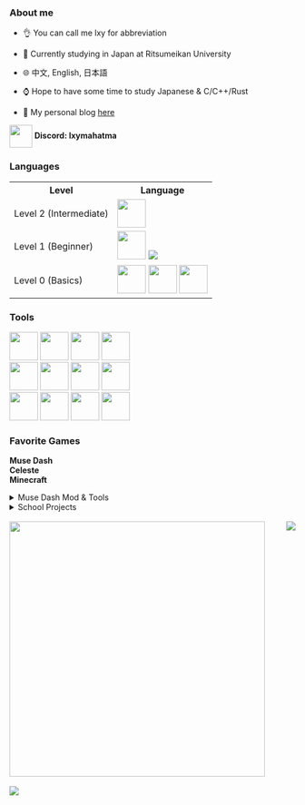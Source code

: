 ### About me

- 👌 You can call me lxy for abbreviation

- 🏫 Currently studying in Japan at Ritsumeikan University

- 🌐 中文, English, 日本語

- ⌚ Hope to have some time to study Japanese & C/C++/Rust

- 📖 My personal blog [here](https://lxymahatma.github.io)

<img align="center" src="https://skillicons.dev/icons?i=discord" height="40" width="40" /> **Discord: lxymahatma**

### Languages

<table>
  <tr>
    <th>Level</th>
    <th>Language</th>
  </tr>
  <tr>
    <td>Level 2 (Intermediate)</td>
    <td>
    <img height="50" width="50" src="https://cdn.jsdelivr.net/gh/devicons/devicon@latest/icons/csharp/csharp-original.svg" />
    </td>
  </tr>
  <tr>
    <td>Level 1 (Beginner)</td>
    <td>
      <img height="50" width="50" src="https://cdn.jsdelivr.net/gh/devicons/devicon@latest/icons/java/java-original.svg">
      <img src="https://cdn.jsdelivr.net/gh/devicons/devicon@latest/icons/python/python-original.svg" />
    </td>
  </tr>
  <tr>
    <td>Level 0 (Basics)</td>
    <td>
      <img height="50" width="50" src="https://cdn.jsdelivr.net/gh/devicons/devicon@latest/icons/html5/html5-original.svg" />
      <img height="50" width="50" src="https://cdn.jsdelivr.net/gh/devicons/devicon@latest/icons/css3/css3-original.svg" />
      <img height="50" width="50" src="https://cdn.jsdelivr.net/gh/devicons/devicon@latest/icons/javascript/javascript-original.svg" />
    </td>
  </tr>
</table>

### Tools

<div>
<img height="50" width="50" src="https://cdn.jsdelivr.net/gh/devicons/devicon@latest/icons/intellij/intellij-original.svg" />
<img height="50" width="50" src="https://cdn.jsdelivr.net/gh/devicons/devicon@latest/icons/phpstorm/phpstorm-original.svg" />
<img height="50" width="50" src="https://cdn.jsdelivr.net/gh/devicons/devicon@latest/icons/pycharm/pycharm-original.svg" />
<img height="50" width="50" src="https://cdn.jsdelivr.net/gh/devicons/devicon@latest/icons/rider/rider-original.svg" />

</br>

<img height="50" width="50" src="https://cdn.jsdelivr.net/gh/devicons/devicon@latest/icons/visualstudio/visualstudio-original.svg" />
<img height="50" width="50" src="https://cdn.jsdelivr.net/gh/devicons/devicon@latest/icons/vscode/vscode-original.svg" />
<img height="50" width="50" src="https://cdn.jsdelivr.net/gh/devicons/devicon@latest/icons/neovim/neovim-original.svg" />
<img height="50" width="50" src="https://cdn.jsdelivr.net/gh/devicons/devicon@latest/icons/vim/vim-original.svg" />

</br>

<img height="50" width="50" src="https://cdn.jsdelivr.net/gh/devicons/devicon@latest/icons/anaconda/anaconda-original.svg" />
<img height="50" width="50" src="https://cdn.jsdelivr.net/gh/devicons/devicon@latest/icons/git/git-original.svg" />
<img height="50" width="50" src="https://cdn.jsdelivr.net/gh/devicons/devicon@latest/icons/markdown/markdown-original.svg" />
<img height="50" width="50" src="https://cdn.jsdelivr.net/gh/devicons/devicon@latest/icons/unity/unity-original.svg" />
</div>

### Favorite Games

**Muse Dash**</br>
**Celeste**</br>
**Minecraft**</br>

<details>
<summary>Muse Dash Mod & Tools</summary>

- [MDModsDev](https://github.com/MDModsDev)
  - [MuseDashModTools](https://github.com/MDModsDev/MuseDashModTools)
  - [MuseDashModToolsMod](https://github.com/MDModsDev/MuseDashModToolsMod)

- [MDMods](https://github.com/MDMods)
  - [MuseDashMirror](https://github.com/MDMods/MuseDashMirror)
  - [MuseDash.Mod.Template](https://github.com/MDMods/MuseDash.Mod.Template)
  - [BPMDisplay (Archived)](https://github.com/MDMods/BPMDisplay)
  - [ChartReview (Archived)](https://github.com/MDMods/ChartReview)
  - [CustomHitSound (Archived)](https://github.com/MDMods/CustomHitSound)
  - [FC-AP-Indicator (Archived)](https://github.com/MDMods/FC-AP-Indicator)
  - [QuickSwitchCombination (Archived)](https://github.com/MDMods/QuickSwitchCombination)
  - [SongDesc (Archived)](https://github.com/MDMods/SongDesc)
  - [UIDisable (Archived)](https://github.com/MDMods/UIDisable)
  - [HiddenQol (Transferred)](https://github.com/MDMods/HiddenQol)

</details>

<details>
<summary>School Projects</summary>

- [PBL2 (Archived)](https://github.com/lxymahatma/PBL2-Project)
- [PBL3 (Archived)](https://github.com/lxymahatma/PBL3)

</details>

</br>
<div>
<img width="450" src="https://github-readme-stats.vercel.app/api?username=lxymahatma&show_icons=true&count_private=true&&theme=radical&locale=en" />
<img align="right" src="https://github-readme-stats.vercel.app/api/top-langs?username=lxymahatma&show_icons=true&locale=en&layout=compact" />
</div>

</br>
<img src="https://komarev.com/ghpvc/?username=lxymahatma&label=Profile%20views&color=0e75b6&style=flat" />
